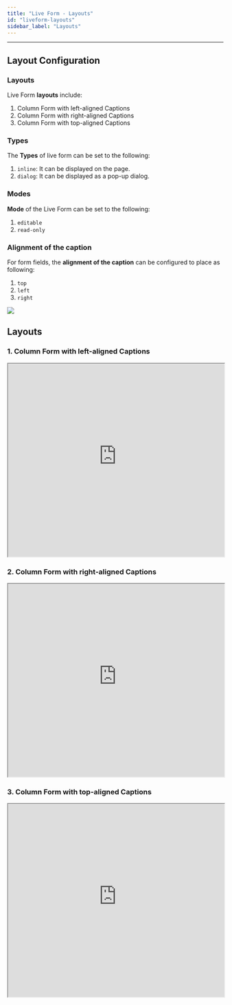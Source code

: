 ```yaml
---
title: "Live Form - Layouts"
id: "liveform-layouts"
sidebar_label: "Layouts"
---
```

---
## Layout Configuration

### Layouts
Live Form **layouts** include:
1. Column Form with left-aligned Captions
2. Column Form with right-aligned Captions
3. Column Form with top-aligned Captions

### Types 
The **Types** of live form can be set to the following:
1. `inline`: It can be displayed on the page. 
2. `dialog`: It can be displayed as a pop-up dialog.

### Modes
**Mode** of the Live Form can be set to the following: 
1. `editable`
2. `read-only`

### Alignment of the caption
For form fields, the **alignment of the caption** can be configured to place as following:
1. `top`
2. `left`
3. `right`

[![](/learn/assets/lf_layout.png)](/learn/assets/lf_layout.png)

## Layouts

### 1. Column Form with left-aligned Captions
    
<iframe width="100%" height="450" style="background-color: snow;" allowtransparency="true" src="https://apps.wavemakeronline.com/documentation_snippets/#/LiveForm">1-column Form</iframe>
    
### 2. Column Form with right-aligned Captions
    
<iframe width="100%" height="450" style="background-color: snow;" allowtransparency="true" src="https://apps.wavemakeronline.com/documentation_snippets/#/LiveFormwithTwoCol">2-column Form</iframe>
    
### 3. Column Form with top-aligned Captions 
    
<iframe width="100%" height="450" style="background-color: snow;" allowtransparency="true" src="https://apps.wavemakeronline.com/documentation_snippets/#/LiveFormwithThreeCol">3-column Form</iframe>
    

